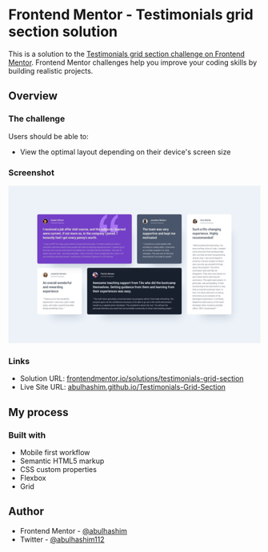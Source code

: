 # Frontend Mentor - Testimonials grid section solution

This is a solution to the [Testimonials grid section challenge on Frontend Mentor](https://www.frontendmentor.io/challenges/testimonials-grid-section-Nnw6J7Un7). Frontend Mentor challenges help you improve your coding skills by building realistic projects.

## Overview

### The challenge

Users should be able to:

- View the optimal layout depending on their device's screen size

### Screenshot

![project preview](images/screenshot.jpg)

### Links

- Solution URL: [frontendmentor.io/solutions/testimonials-grid-section](https://www.frontendmentor.io/solutions/testimonials-grid-section-using-css-grid-szivBz0kTw)
- Live Site URL: [abulhashim.github.io/Testimonials-Grid-Section](https://abulhashim.github.io/Testimonials-Grid-Section/)

## My process

### Built with

- Mobile first workflow
- Semantic HTML5 markup
- CSS custom properties
- Flexbox
- Grid

## Author

- Frontend Mentor - [@abulhashim](https://www.frontendmentor.io/profile/abulhashim)
- Twitter - [@abulhashim112](https://www.twitter.com/abulhashim112)
